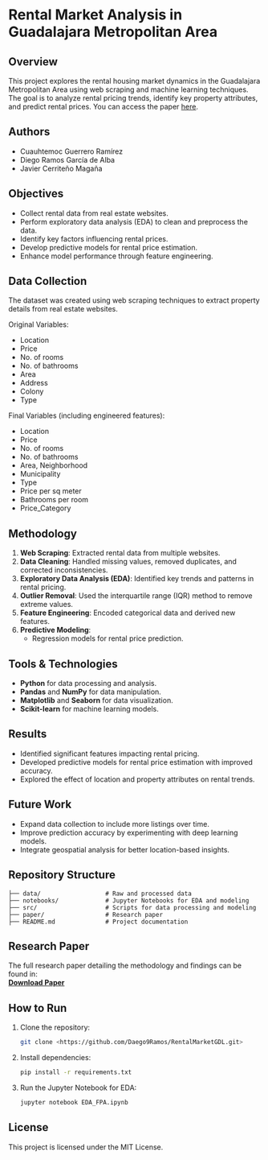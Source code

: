 # Rental Market Analysis in Guadalajara Metropolitan Area

## Overview
This project explores the rental housing market dynamics in the Guadalajara Metropolitan Area using web scraping and machine learning techniques. The goal is to analyze rental pricing trends, identify key property attributes, and predict rental prices. You can access the paper [here](https://www.researchgate.net/publication/381189642_Exploring_the_Rental_Market_Dynamics_of_the_Guadalajara_Metropolitan_Area).


## Authors
- Cuauhtemoc Guerrero Ramírez
- Diego Ramos García de Alba
- Javier Cerriteño Magaña

## Objectives
- Collect rental data from real estate websites.
- Perform exploratory data analysis (EDA) to clean and preprocess the data.
- Identify key factors influencing rental prices.
- Develop predictive models for rental price estimation.
- Enhance model performance through feature engineering.

## Data Collection
The dataset was created using web scraping techniques to extract property details from real estate websites.

Original Variables:
- Location
- Price
- No. of rooms
- No. of bathrooms
- Area
- Address
- Colony
- Type

Final Variables (including engineered features):
- Location
- Price
- No. of rooms
- No. of bathrooms
- Area, Neighborhood
- Municipality
- Type
- Price per sq meter
- Bathrooms per room
- Price_Category

## Methodology
1. **Web Scraping**: Extracted rental data from multiple websites.
2. **Data Cleaning**: Handled missing values, removed duplicates, and corrected inconsistencies.
3. **Exploratory Data Analysis (EDA)**: Identified key trends and patterns in rental pricing.
4. **Outlier Removal**: Used the interquartile range (IQR) method to remove extreme values.
5. **Feature Engineering**: Encoded categorical data and derived new features.
6. **Predictive Modeling**:
   - Regression models for rental price prediction.

## Tools & Technologies
- **Python** for data processing and analysis.
- **Pandas** and **NumPy** for data manipulation.
- **Matplotlib** and **Seaborn** for data visualization.
- **Scikit-learn** for machine learning models.
  
## Results
- Identified significant features impacting rental pricing.
- Developed predictive models for rental price estimation with improved accuracy.
- Explored the effect of location and property attributes on rental trends.

## Future Work
- Expand data collection to include more listings over time.
- Improve prediction accuracy by experimenting with deep learning models.
- Integrate geospatial analysis for better location-based insights.

## Repository Structure
```
├── data/                  # Raw and processed data
├── notebooks/             # Jupyter Notebooks for EDA and modeling
├── src/                   # Scripts for data processing and modeling
├── paper/                 # Research paper
├── README.md              # Project documentation
```

## Research Paper
The full research paper detailing the methodology and findings can be found in:  
**[Download Paper](https://www.researchgate.net/publication/381189642_Exploring_the_Rental_Market_Dynamics_of_the_Guadalajara_Metropolitan_Area)**


## How to Run
1. Clone the repository:
   ```bash
   git clone <https://github.com/Daego9Ramos/RentalMarketGDL.git>
   ```
2. Install dependencies:
   ```bash
   pip install -r requirements.txt
   ```
3. Run the Jupyter Notebook for EDA:
   ```bash
   jupyter notebook EDA_FPA.ipynb
   ```

## License
This project is licensed under the MIT License.

